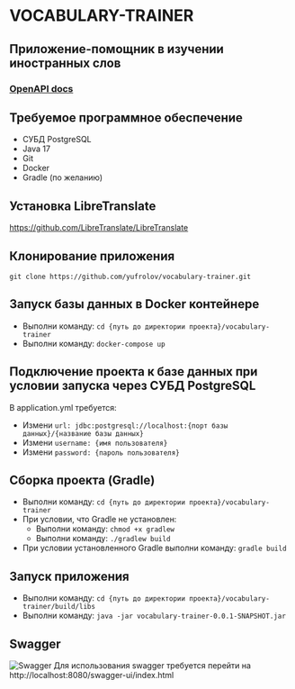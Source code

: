 # VOCABULARY-TRAINER

## Приложение-помощник в изучении иностранных слов

### [OpenAPI docs](./docs/api-docs.yaml)

## Требуемое программное обеспечение

* СУБД PostgreSQL
* Java 17 
* Git
* Docker
* Gradle (по желанию)

## Установка LibreTranslate

https://github.com/LibreTranslate/LibreTranslate

## Клонирование приложения
```git clone https://github.com/yufrolov/vocabulary-trainer.git``` 

## Запуск базы данных в Docker контейнере

* Выполни команду: ```cd {путь до директории проекта}/vocabulary-trainer```
* Выполни команду: ```docker-compose up```

## Подключение проекта к базе данных при условии запуска через СУБД PostgreSQL
В application.yml требуется:
* Измени ```url: jdbc:postgresql://localhost:{порт базы данных}/{название базы данных}```
* Измени ```username: {имя пользователя}``` 
* Измени ```password: {пароль пользователя}``` 

## Сборка проекта (Gradle)
* Выполни команду: ```cd {путь до директории проекта}/vocabulary-trainer```
* При условии, что Gradle не установлен:
  + Выполни команду: ```chmod +x gradlew```
  + Выполни команду: ```./gradlew build```
* При условии установленного Gradle выполни команду: ```gradle build```
 
## Запуск приложения
* Выполни команду: ```cd {путь до директории проекта}/vocabulary-trainer/build/libs```
* Выполни команду: ```java -jar vocabulary-trainer-0.0.1-SNAPSHOT.jar```

## Swagger
![Swagger](./img/swagger.png)
Для использования swagger требуется перейти на http://localhost:8080/swagger-ui/index.html










